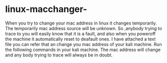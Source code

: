 # linux-macchanger-
 When you try to change your mac address in linux it changes temporarily.
 The temporarily mac address source will be unknown.
 So ,anybody trying to trace to you will easily know that it is a fault,
 and also when you poweroff the machine it automatically reset to deafault ones.
 I have attached a text file you can refer that an change you mac address of your kali machine.
 Run the following commands in your kali machine.
 The mac address will change and any body trying to trace will always be in doubt.
